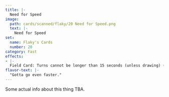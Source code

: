 ```yaml
---
title: |-
  Need for Speed
image: 
  path: cards/scanned/flaky/20 Need for Speed.png
  text: |-
    Need for Speed
set:
  name: Flaky's Cards
  number: 20
category: Fast
effects: 
- |-
  Field Card: Turns cannot be longer than 15 seconds (unless drawing) (destroys itself after 3 rounds)
flavor-text: |-
  "Gotta go even faster."
---
```

Some actual info about this thing TBA.

